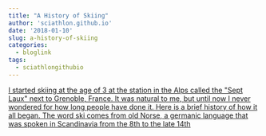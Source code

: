 ```yaml
---
title: "A History of Skiing"
author: 'sciathlon.github.io'
date: '2018-01-10'
slug: a-history-of-skiing
categories:
  - bloglink
tags:
  - sciathlongithubio
---
```


[I started skiing at the age of 3 at the station in the Alps called the "Sept Laux" next to Grenoble, France. It was natural to me, but until now I never wondered for how long people have done it. Here is a brief history of how it all began. The word ski comes from old Norse, a germanic language that was spoken in Scandinavia from the 8th to the late 14th<i class="fas fa-external-link-alt"></i>](https://Sciathlon.github.io/post/the-history-of-skiing/)

